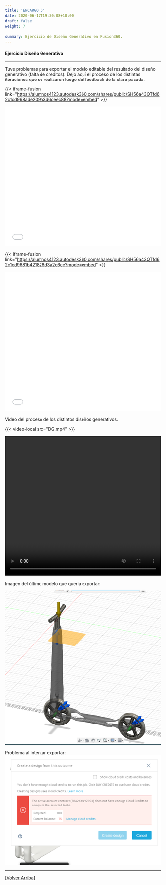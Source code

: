 ```yaml
---
title: 'ENCARGO 6'
date: 2020-06-17T19:30:08+10:00
draft: false
weight: 7

summary: Ejercicio de Diseño Generativo en Fusion360.
---
```

#### <a name="top"></a>Ejercicio Diseño Generativo

---

Tuve problemas para exportar el modelo editable del resultado del diseño generativo (falta de creditos). Dejo aquí el proceso de los distintas iteraciones que se realizaron luego del feedback de la clase pasada.

{{< iframe-fusion link="https://alumnos4123.autodesk360.com/shares/public/SH56a43QTfd62c1cd968ade209a3d6ceec88?mode=embed" >}}

<div>
    <iframe 
    src='{{ index .Params "link" }}'
    width="100%" 
    height="450" 
    allowfullscreen="true" 
    webkitallowfullscreen="true" 
    mozallowfullscreen="true"  
    frameborder="0">
    </iframe>    
</div>

{{< iframe-fusion link="https://alumnos4123.autodesk360.com/shares/public/SH56a43QTfd62c1cd9681b421828d3a2c6ce?mode=embed" >}}

<div>
    <iframe 
    src='{{ index .Params "link" }}'
    width="100%" 
    height="450" 
    allowfullscreen="true" 
    webkitallowfullscreen="true" 
    mozallowfullscreen="true"  
    frameborder="0">
    </iframe>    
</div>

Video del proceso de los distintos diseños generativos.

{{< video-local src="DG.mp4" >}}
<div>
    <video 
    width="100%" 
    height="450" 
    autoplay muted loop controls preload>
    <source src="/{{ index .Params "src" }}"  type="DG/mp4">
    </video>
</div>

Imagen del último modelo que queria exportar:

![Imagen Simple](/img/sc1.PNG)

Problema al intentar exportar:
![Imagen Simple](/img/fusion.PNG)

---

[[Volver Arriba]](#top)
